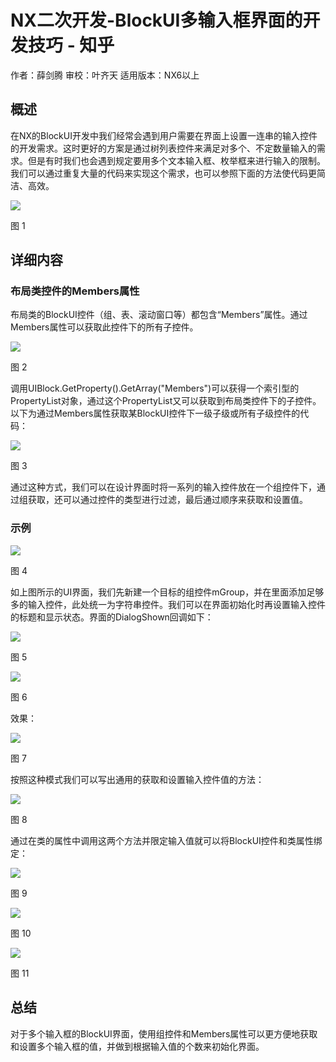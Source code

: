 # NX二次开发-BlockUI多输入框界面的开发技巧 - 知乎
作者：薛剑腾 审校：叶齐天 适用版本：NX6以上

概述
--

在NX的BlockUI开发中我们经常会遇到用户需要在界面上设置一连串的输入控件的开发需求。这时更好的方案是通过树列表控件来满足对多个、不定数量输入的需求。但是有时我们也会遇到规定要用多个文本输入框、枚举框来进行输入的限制。我们可以通过重复大量的代码来实现这个需求，也可以参照下面的方法使代码更简洁、高效。

![](https://pic4.zhimg.com/v2-89713844757bdea27f001fc9aaef6763_b.jpg)

图 1

详细内容
----

### 布局类控件的Members属性

布局类的BlockUI控件（组、表、滚动窗口等）都包含“Members”属性。通过Members属性可以获取此控件下的所有子控件。

![](https://pic3.zhimg.com/v2-23f3e30e9cd650f8d69811a0857f254a_b.jpg)

图 2

调用UIBlock.GetProperty().GetArray("Members")可以获得一个索引型的PropertyList对象，通过这个PropertyList又可以获取到布局类控件下的子控件。以下为通过Members属性获取某BlockUI控件下一级子级或所有子级控件的代码：

![](https://pic3.zhimg.com/v2-c8a7c2db71b8fc7b412be260cd3707b2_b.jpg)

图 3

通过这种方式，我们可以在设计界面时将一系列的输入控件放在一个组控件下，通过组获取，还可以通过控件的类型进行过滤，最后通过顺序来获取和设置值。

### 示例

![](https://pic4.zhimg.com/v2-d60491d8e5972c3f0ac10435f0a4ffaf_b.jpg)

图 4

如上图所示的UI界面，我们先新建一个目标的组控件mGroup，并在里面添加足够多的输入控件，此处统一为字符串控件。我们可以在界面初始化时再设置输入控件的标题和显示状态。界面的DialogShown回调如下：

![](https://pic4.zhimg.com/v2-bbcda6179bbddc7c93c143890deb0723_b.jpg)

图 5

![](https://pic3.zhimg.com/v2-7dea9a7cddca304d4f1e8a166baa1832_b.jpg)

图 6

效果：

![](https://pic2.zhimg.com/v2-ae974a744c82f9c02e64b57461c64195_b.jpg)

图 7

按照这种模式我们可以写出通用的获取和设置输入控件值的方法：

![](https://pic3.zhimg.com/v2-16fd5d72687018fc9a0cc26de902b5fa_b.jpg)

图 8

通过在类的属性中调用这两个方法并限定输入值就可以将BlockUI控件和类属性绑定：

![](https://pic4.zhimg.com/v2-f15259439f3d7c9126a26b5d247515c3_b.jpg)

图 9

![](https://pic1.zhimg.com/v2-aba24e6647789eee17da7d580ad5bdd0_b.jpg)

图 10

![](https://pic1.zhimg.com/v2-df0aab4748ac4114acb23fd6e9af6004_b.jpg)

图 11

总结
--

对于多个输入框的BlockUI界面，使用组控件和Members属性可以更方便地获取和设置多个输入框的值，并做到根据输入值的个数来初始化界面。